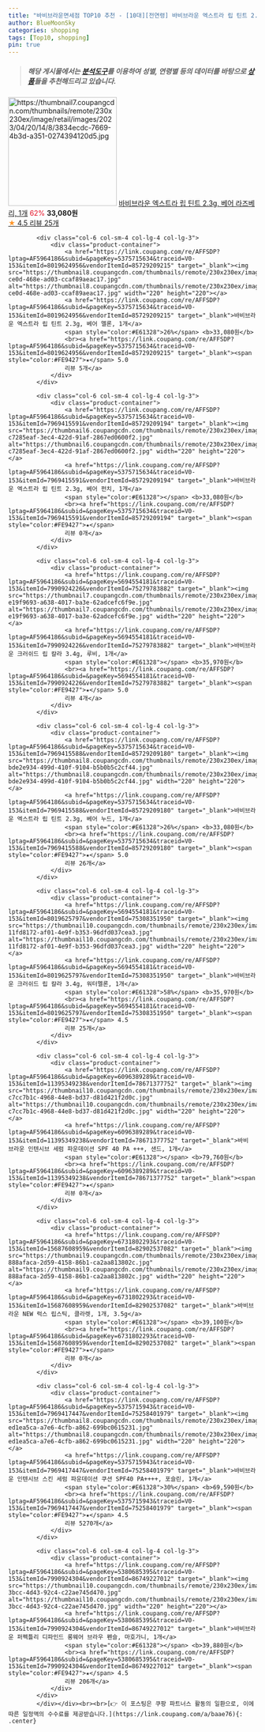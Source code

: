 ```yaml
---
title: "바비브라운면세점 TOP10 추천 - [10대][전연령] 바비브라운 엑스트라 립 틴트 2.3g, 베어 라즈베리, 1개"
author: BlueMoonSky
categories: shopping
tags: [Top10, shopping]
pin: true
---
```


> ##### 해당 게시물에서는 [**분석도구**](https://itemscout.io/)를 이용하여 **성별**, **연령별** 등의 데이터를 바탕으로 [**상품**](https://link.coupang.com/a/baae76)들을 추천해드리고 있습니다.
<div class="container"><div class="row">
            <div class="col-6 col-sm-4 col-lg-4 col-lg-3">
                <div class="product-container">
                    <a href="https://link.coupang.com/re/AFFSDP?lptag=AF5964186&subid=&pageKey=5375715634&traceid=V0-153&itemId=7969415585&vendorItemId=85729209170" target="_blank"><img src="https://thumbnail7.coupangcdn.com/thumbnails/remote/230x230ex/image/retail/images/2023/04/20/14/8/3834ecdc-7669-4b3d-a351-0274394120d5.jpg" alt="https://thumbnail7.coupangcdn.com/thumbnails/remote/230x230ex/image/retail/images/2023/04/20/14/8/3834ecdc-7669-4b3d-a351-0274394120d5.jpg" width="220" height="220"></a>
                    <a href="https://link.coupang.com/re/AFFSDP?lptag=AF5964186&subid=&pageKey=5375715634&traceid=V0-153&itemId=7969415585&vendorItemId=85729209170" target="_blank">바비브라운 엑스트라 립 틴트 2.3g, 베어 라즈베리, 1개</a>
                    <span style="color:#E61328">62%</span> <b>33,080원</b>
                    <br><a href="https://link.coupang.com/re/AFFSDP?lptag=AF5964186&subid=&pageKey=5375715634&traceid=V0-153&itemId=7969415585&vendorItemId=85729209170" target="_blank"><span style="color:#FE9427">★</span> 4.5
                    리뷰 25개</a>
                </div>
            </div>
            
            <div class="col-6 col-sm-4 col-lg-4 col-lg-3">
                <div class="product-container">
                    <a href="https://link.coupang.com/re/AFFSDP?lptag=AF5964186&subid=&pageKey=5375715634&traceid=V0-153&itemId=8019624956&vendorItemId=85729209215" target="_blank"><img src="https://thumbnail8.coupangcdn.com/thumbnails/remote/230x230ex/image/retail/images/2023/04/20/14/5/ee1bb454-ce0d-468e-ad03-ccaf89aeac17.jpg" alt="https://thumbnail8.coupangcdn.com/thumbnails/remote/230x230ex/image/retail/images/2023/04/20/14/5/ee1bb454-ce0d-468e-ad03-ccaf89aeac17.jpg" width="220" height="220"></a>
                    <a href="https://link.coupang.com/re/AFFSDP?lptag=AF5964186&subid=&pageKey=5375715634&traceid=V0-153&itemId=8019624956&vendorItemId=85729209215" target="_blank">바비브라운 엑스트라 립 틴트 2.3g, 베어 멜론, 1개</a>
                    <span style="color:#E61328">26%</span> <b>33,080원</b>
                    <br><a href="https://link.coupang.com/re/AFFSDP?lptag=AF5964186&subid=&pageKey=5375715634&traceid=V0-153&itemId=8019624956&vendorItemId=85729209215" target="_blank"><span style="color:#FE9427">★</span> 5.0
                    리뷰 5개</a>
                </div>
            </div>
            
            <div class="col-6 col-sm-4 col-lg-4 col-lg-3">
                <div class="product-container">
                    <a href="https://link.coupang.com/re/AFFSDP?lptag=AF5964186&subid=&pageKey=5375715634&traceid=V0-153&itemId=7969415591&vendorItemId=85729209194" target="_blank"><img src="https://thumbnail6.coupangcdn.com/thumbnails/remote/230x230ex/image/retail/images/3927795173214305-c7285eaf-3ec4-422d-91af-2867ed0600f2.jpg" alt="https://thumbnail6.coupangcdn.com/thumbnails/remote/230x230ex/image/retail/images/3927795173214305-c7285eaf-3ec4-422d-91af-2867ed0600f2.jpg" width="220" height="220"></a>
                    <a href="https://link.coupang.com/re/AFFSDP?lptag=AF5964186&subid=&pageKey=5375715634&traceid=V0-153&itemId=7969415591&vendorItemId=85729209194" target="_blank">바비브라운 엑스트라 립 틴트 2.3g, 베어 펀치, 1개</a>
                    <span style="color:#E61328"></span> <b>33,080원</b>
                    <br><a href="https://link.coupang.com/re/AFFSDP?lptag=AF5964186&subid=&pageKey=5375715634&traceid=V0-153&itemId=7969415591&vendorItemId=85729209194" target="_blank"><span style="color:#FE9427">★</span> 
                    리뷰 0개</a>
                </div>
            </div>
            
            <div class="col-6 col-sm-4 col-lg-4 col-lg-3">
                <div class="product-container">
                    <a href="https://link.coupang.com/re/AFFSDP?lptag=AF5964186&subid=&pageKey=5694554181&traceid=V0-153&itemId=7990924226&vendorItemId=75279783882" target="_blank"><img src="https://thumbnail7.coupangcdn.com/thumbnails/remote/230x230ex/image/retail/images/2622067275885248-e19f9693-a638-4017-ba3e-62adcefc6f9e.jpg" alt="https://thumbnail7.coupangcdn.com/thumbnails/remote/230x230ex/image/retail/images/2622067275885248-e19f9693-a638-4017-ba3e-62adcefc6f9e.jpg" width="220" height="220"></a>
                    <a href="https://link.coupang.com/re/AFFSDP?lptag=AF5964186&subid=&pageKey=5694554181&traceid=V0-153&itemId=7990924226&vendorItemId=75279783882" target="_blank">바비브라운 크러쉬드 립 칼라 3.4g, 루비, 1개</a>
                    <span style="color:#E61328"></span> <b>35,970원</b>
                    <br><a href="https://link.coupang.com/re/AFFSDP?lptag=AF5964186&subid=&pageKey=5694554181&traceid=V0-153&itemId=7990924226&vendorItemId=75279783882" target="_blank"><span style="color:#FE9427">★</span> 5.0
                    리뷰 4개</a>
                </div>
            </div>
            
            <div class="col-6 col-sm-4 col-lg-4 col-lg-3">
                <div class="product-container">
                    <a href="https://link.coupang.com/re/AFFSDP?lptag=AF5964186&subid=&pageKey=5375715634&traceid=V0-153&itemId=7969415588&vendorItemId=85729209180" target="_blank"><img src="https://thumbnail8.coupangcdn.com/thumbnails/remote/230x230ex/image/retail/images/1196537843803802-bde2e934-499d-410f-9104-b5b0b5c2cf44.jpg" alt="https://thumbnail8.coupangcdn.com/thumbnails/remote/230x230ex/image/retail/images/1196537843803802-bde2e934-499d-410f-9104-b5b0b5c2cf44.jpg" width="220" height="220"></a>
                    <a href="https://link.coupang.com/re/AFFSDP?lptag=AF5964186&subid=&pageKey=5375715634&traceid=V0-153&itemId=7969415588&vendorItemId=85729209180" target="_blank">바비브라운 엑스트라 립 틴트 2.3g, 베어 누드, 1개</a>
                    <span style="color:#E61328">26%</span> <b>33,080원</b>
                    <br><a href="https://link.coupang.com/re/AFFSDP?lptag=AF5964186&subid=&pageKey=5375715634&traceid=V0-153&itemId=7969415588&vendorItemId=85729209180" target="_blank"><span style="color:#FE9427">★</span> 5.0
                    리뷰 26개</a>
                </div>
            </div>
            
            <div class="col-6 col-sm-4 col-lg-4 col-lg-3">
                <div class="product-container">
                    <a href="https://link.coupang.com/re/AFFSDP?lptag=AF5964186&subid=&pageKey=5694554181&traceid=V0-153&itemId=8019625797&vendorItemId=75308351950" target="_blank"><img src="https://thumbnail10.coupangcdn.com/thumbnails/remote/230x230ex/image/retail/images/1205338043457213-11fd8172-af01-4e9f-b353-96dfd037cea3.jpg" alt="https://thumbnail10.coupangcdn.com/thumbnails/remote/230x230ex/image/retail/images/1205338043457213-11fd8172-af01-4e9f-b353-96dfd037cea3.jpg" width="220" height="220"></a>
                    <a href="https://link.coupang.com/re/AFFSDP?lptag=AF5964186&subid=&pageKey=5694554181&traceid=V0-153&itemId=8019625797&vendorItemId=75308351950" target="_blank">바비브라운 크러쉬드 립 칼라 3.4g, 워터멜론, 1개</a>
                    <span style="color:#E61328">58%</span> <b>35,970원</b>
                    <br><a href="https://link.coupang.com/re/AFFSDP?lptag=AF5964186&subid=&pageKey=5694554181&traceid=V0-153&itemId=8019625797&vendorItemId=75308351950" target="_blank"><span style="color:#FE9427">★</span> 4.5
                    리뷰 25개</a>
                </div>
            </div>
            
            <div class="col-6 col-sm-4 col-lg-4 col-lg-3">
                <div class="product-container">
                    <a href="https://link.coupang.com/re/AFFSDP?lptag=AF5964186&subid=&pageKey=6096389289&traceid=V0-153&itemId=11395349238&vendorItemId=78671377752" target="_blank"><img src="https://thumbnail10.coupangcdn.com/thumbnails/remote/230x230ex/image/retail/images/2636759347318987-c7cc7b1c-4968-44e8-bd37-d81d421f2d0c.jpg" alt="https://thumbnail10.coupangcdn.com/thumbnails/remote/230x230ex/image/retail/images/2636759347318987-c7cc7b1c-4968-44e8-bd37-d81d421f2d0c.jpg" width="220" height="220"></a>
                    <a href="https://link.coupang.com/re/AFFSDP?lptag=AF5964186&subid=&pageKey=6096389289&traceid=V0-153&itemId=11395349238&vendorItemId=78671377752" target="_blank">바비 브라운 인텐시브 세럼 파운데이션 SPF 40 PA +++, 샌드, 1개</a>
                    <span style="color:#E61328"></span> <b>79,760원</b>
                    <br><a href="https://link.coupang.com/re/AFFSDP?lptag=AF5964186&subid=&pageKey=6096389289&traceid=V0-153&itemId=11395349238&vendorItemId=78671377752" target="_blank"><span style="color:#FE9427">★</span> 
                    리뷰 0개</a>
                </div>
            </div>
            
            <div class="col-6 col-sm-4 col-lg-4 col-lg-3">
                <div class="product-container">
                    <a href="https://link.coupang.com/re/AFFSDP?lptag=AF5964186&subid=&pageKey=6731802293&traceid=V0-153&itemId=15687608959&vendorItemId=82902537082" target="_blank"><img src="https://thumbnail9.coupangcdn.com/thumbnails/remote/230x230ex/image/retail/images/1187750942324948-888afaca-2d59-4158-86b1-ca2aa813802c.jpg" alt="https://thumbnail9.coupangcdn.com/thumbnails/remote/230x230ex/image/retail/images/1187750942324948-888afaca-2d59-4158-86b1-ca2aa813802c.jpg" width="220" height="220"></a>
                    <a href="https://link.coupang.com/re/AFFSDP?lptag=AF5964186&subid=&pageKey=6731802293&traceid=V0-153&itemId=15687608959&vendorItemId=82902537082" target="_blank">바비브라운 NEW 럭스 립스틱, 클라렛, 1개, 3.5g</a>
                    <span style="color:#E61328"></span> <b>39,100원</b>
                    <br><a href="https://link.coupang.com/re/AFFSDP?lptag=AF5964186&subid=&pageKey=6731802293&traceid=V0-153&itemId=15687608959&vendorItemId=82902537082" target="_blank"><span style="color:#FE9427">★</span> 
                    리뷰 0개</a>
                </div>
            </div>
            
            <div class="col-6 col-sm-4 col-lg-4 col-lg-3">
                <div class="product-container">
                    <a href="https://link.coupang.com/re/AFFSDP?lptag=AF5964186&subid=&pageKey=5375715943&traceid=V0-153&itemId=7969417447&vendorItemId=75258401979" target="_blank"><img src="https://thumbnail8.coupangcdn.com/thumbnails/remote/230x230ex/image/retail/images/2621995675520478-ed1ea5ca-a7e6-4cfb-a862-699bc0615231.jpg" alt="https://thumbnail8.coupangcdn.com/thumbnails/remote/230x230ex/image/retail/images/2621995675520478-ed1ea5ca-a7e6-4cfb-a862-699bc0615231.jpg" width="220" height="220"></a>
                    <a href="https://link.coupang.com/re/AFFSDP?lptag=AF5964186&subid=&pageKey=5375715943&traceid=V0-153&itemId=7969417447&vendorItemId=75258401979" target="_blank">바비브라운 인텐시브 스킨 세럼 파운데이션 쿠션 SPF40 PA++++, 포슬린, 1개</a>
                    <span style="color:#E61328">30%</span> <b>69,590원</b>
                    <br><a href="https://link.coupang.com/re/AFFSDP?lptag=AF5964186&subid=&pageKey=5375715943&traceid=V0-153&itemId=7969417447&vendorItemId=75258401979" target="_blank"><span style="color:#FE9427">★</span> 4.5
                    리뷰 5270개</a>
                </div>
            </div>
            
            <div class="col-6 col-sm-4 col-lg-4 col-lg-3">
                <div class="product-container">
                    <a href="https://link.coupang.com/re/AFFSDP?lptag=AF5964186&subid=&pageKey=5380685395&traceid=V0-153&itemId=7990924304&vendorItemId=86749227012" target="_blank"><img src="https://thumbnail10.coupangcdn.com/thumbnails/remote/230x230ex/image/retail/images/2023/08/01/9/8/729ce7cd-3bcc-4d43-92c4-c22ae745d470.jpg" alt="https://thumbnail10.coupangcdn.com/thumbnails/remote/230x230ex/image/retail/images/2023/08/01/9/8/729ce7cd-3bcc-4d43-92c4-c22ae745d470.jpg" width="220" height="220"></a>
                    <a href="https://link.coupang.com/re/AFFSDP?lptag=AF5964186&subid=&pageKey=5380685395&traceid=V0-153&itemId=7990924304&vendorItemId=86749227012" target="_blank">바비브라운 퍼펙틀리 디파인드 롱웨어 브라우 펜슬, 마호가니, 1개</a>
                    <span style="color:#E61328"></span> <b>39,880원</b>
                    <br><a href="https://link.coupang.com/re/AFFSDP?lptag=AF5964186&subid=&pageKey=5380685395&traceid=V0-153&itemId=7990924304&vendorItemId=86749227012" target="_blank"><span style="color:#FE9427">★</span> 4.5
                    리뷰 206개</a>
                </div>
            </div>
            </div></div><br><br>[👉 이 포스팅은 쿠팡 파트너스 활동의 일환으로, 이에 따른 일정액의 수수료를 제공받습니다.](https://link.coupang.com/a/baae76){: .center}